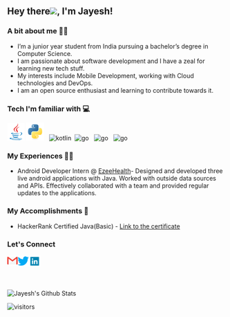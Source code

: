 ## Hey there<img src="https://github.com/TheDudeThatCode/TheDudeThatCode/blob/master/Assets/Hi.gif" width="29px">, I'm Jayesh!


### A bit about me 🙋‍♂️	
- I’m a junior year student from India pursuing a bachelor’s degree in Computer Science. </br>
- I am passionate about software development and I have a zeal for learning new tech stuff. </br>
- My interests include Mobile Development, working with Cloud technologies and DevOps. </br>
- I am an open source enthusiast and learning to contribute towards it. </br>


### Tech I'm familiar with 💻	
<p align="left"> <img src="https://raw.githubusercontent.com/devicons/devicon/master/icons/java/java-original.svg" alt="java" width="40" height="40"/> <img src="https://raw.githubusercontent.com/devicons/devicon/master/icons/python/python-original.svg" alt="python" width="41" height="41"/> &nbsp;  <img src="https://www.vectorlogo.zone/logos/kotlinlang/kotlinlang-icon.svg" alt="kotlin" width="31" height="35"/> &nbsp;<img src="https://seeklogo.com/images/G/go-logo-046185B647-seeklogo.com.png" alt="go" width="28" height="35"/> &nbsp; <img src="https://www.vectorlogo.zone/logos/w3_html5/w3_html5-icon.svg" alt="go" width="32" height="35"/> &nbsp; <img src="http://verekia.com/_pages/css3/introduction-css3/img/css3-logo.png" alt="go" width="28" height="35"/>  </p>


### My Experiences 👨‍💻	
- Android Developer Intern @ [EzeeHealth](http://ezeehealth.in/)- Designed and developed three live android applications with Java. Worked with outside data sources and APIs. Effectively collaborated with a team and provided regular updates to the applications.


### My Accomplishments 🏅
- HackerRank Certified Java(Basic) - [Link to the certificate](https://www.hackerrank.com/certificates/f12875dd73f0)


### Let's Connect

<a href="mailto:jayesh0200@gmail.com">
  <img align="left" width="24px" src="/Assets/gmail.png" />
</a>
<a href="https://twitter.com/jayeshstwter">
  <img align="left" width="26px" src="/Assets/twitter.png" />
</a>
<a href="https://www.linkedin.com/in/jayesh-srivastava/">
  <img align="left" width="27px" src="/Assets/linkedin (4).png" />
</a>

<br />
<br />
<p>&nbsp;</p>

<img src="https://github-readme-stats.vercel.app/api?username=jayesh-srivastava&theme=algolia&show_icons=true" alt="Jayesh's Github Stats" />
<br />

![visitors](https://visitor-badge.laobi.icu/badge?page_id=jayesh-srivastava.jayesh-srivastava)



